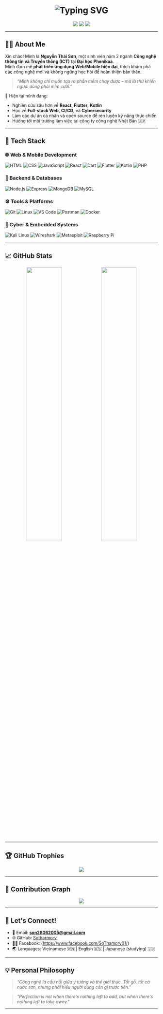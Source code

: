 <h1 align="center">
  <img src="https://readme-typing-svg.herokuapp.com?font=Fira+Code&size=28&duration=3500&pause=1000&color=00F7FF&center=true&vCenter=true&width=700&lines=✨+Nguyễn+Thái+Sơn+✨;🚀+Web+%2F+App+Developer;🌏+Bridging+Vietnam+and+Japan+🌸" alt="Typing SVG" />
</h1>

<p align="center">
  <img src="https://img.shields.io/badge/ICT_Student-blueviolet?style=for-the-badge&logo=book" />
  <img src="https://img.shields.io/badge/Web_Developer-brightgreen?style=for-the-badge&logo=webcomponents" />
  <img src="https://img.shields.io/badge/Japan_Tech_Lover-red?style=for-the-badge&logo=japan" />
</p>


---

## 🧑‍💻 About Me

Xin chào! Mình là **Nguyễn Thái Sơn**, một sinh viên năm 2 ngành **Công nghệ thông tin và Truyền thông (ICT)** tại  **Đại học Phenikaa**.  
Mình đam mê **phát triển ứng dụng Web/Mobile hiện đại**, thích khám phá các công nghệ mới và không ngừng học hỏi để hoàn thiện bản thân.

> _“Mình không chỉ muốn tạo ra phần mềm chạy được – mà là thứ khiến người dùng phải mỉm cười.”_

🔭 Hiện tại mình đang:
- Nghiên cứu sâu hơn về **React**, **Flutter**, **Kotlin**
- Học về **Full-stack Web**, **CI/CD**, và **Cybersecurity**
- Làm các dự án cá nhân và open source để rèn luyện kỹ năng thực chiến
- Hướng tới môi trường làm việc tại công ty công nghệ Nhật Bản 🇯🇵

---

## 🔧 Tech Stack

### 🌐 Web & Mobile Development
![HTML](https://img.shields.io/badge/HTML-E34F26?style=flat&logo=html5)
![CSS](https://img.shields.io/badge/CSS-1572B6?style=flat&logo=css3)
![JavaScript](https://img.shields.io/badge/JavaScript-F7DF1E?style=flat&logo=javascript)
![React](https://img.shields.io/badge/React-61DAFB?style=flat&logo=react)
![Dart](https://img.shields.io/badge/Dart-0175C2?style=flat&logo=dart)
![Flutter](https://img.shields.io/badge/Flutter-02569B?style=flat&logo=flutter)
![Kotlin](https://img.shields.io/badge/Kotlin-7F52FF?style=flat&logo=kotlin)
![PHP](https://img.shields.io/badge/PHP-777BB4?style=flat&logo=php)

### 🧩 Backend & Databases
![Node.js](https://img.shields.io/badge/Node.js-339933?style=flat&logo=node.js)
![Express](https://img.shields.io/badge/Express-000000?style=flat&logo=express)
![MongoDB](https://img.shields.io/badge/MongoDB-47A248?style=flat&logo=mongodb)
![MySQL](https://img.shields.io/badge/MySQL-4479A1?style=flat&logo=mysql)

### ⚙️ Tools & Platforms
![Git](https://img.shields.io/badge/Git-F05032?style=flat&logo=git)
![Linux](https://img.shields.io/badge/Linux-FCC624?style=flat&logo=linux)
![VS Code](https://img.shields.io/badge/VSCode-007ACC?style=flat&logo=visual-studio-code)
![Postman](https://img.shields.io/badge/Postman-FF6C37?style=flat&logo=postman)
![Docker](https://img.shields.io/badge/Docker-2496ED?style=flat&logo=docker)

### 🔐 Cyber & Embedded Systems
![Kali Linux](https://img.shields.io/badge/Kali_Linux-557C94?style=flat&logo=kalilinux)
![Wireshark](https://img.shields.io/badge/Wireshark-1679A7?style=flat&logo=wireshark)
![Metasploit](https://img.shields.io/badge/Metasploit-1E1E1E?style=flat)
![Raspberry Pi](https://img.shields.io/badge/Raspberry_Pi-C51A4A?style=flat&logo=raspberrypi)

---

## 📈 GitHub Stats

<p align="center">
  <img src="https://github-readme-stats.vercel.app/api?username=Sotharmory&show_icons=true&theme=tokyonight&count_private=true" width="48%"/>
  <img src="https://github-readme-stats.vercel.app/api/top-langs/?username=Sotharmory&layout=compact&theme=tokyonight" width="48%"/>
</p>

---

## 🏆 GitHub Trophies

<p align="center">
  <img src="https://github-profile-trophy.vercel.app/?username=Sotharmory&theme=gruvbox&no-frame=true&row=1&column=6" />
</p>

---

## 🌱 Contribution Graph

<p align="center">
  <img src="https://github-readme-activity-graph.vercel.app/graph?username=Sotharmory&theme=react-dark" />
</p>

---

## 💬 Let's Connect!

- 📧 Email: **son28062005@gmail.com**
- 🌐 GitHub: [Sotharmory](https://github.com/Sotharmory)
- 🧑‍🎓 Facebook: (https://www.facebook.com/SoThamory01/)
- 🌏 Languages: Vietnamese 🇻🇳 | English 🇺🇸 | Japanese (studying) 🇯🇵

---

## 💡 Personal Philosophy

> _“Công nghệ là cầu nối giữa ý tưởng và thế giới thực. Tốt gỗ, tốt cả nước sơn, nhưng phải hiểu người dùng cần gì trước tiên.”_

> _"Perfection is not when there's nothing left to add, but when there's nothing left to take away."_

---

